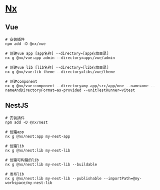 # [Nx](https://nx.dev/getting-started/intro)

## Vue

```shell
# 安装插件
npm add -D @nx/vue
```
```shell
# 创建vue app [app名称] --directory=[app存放目录]
nx g @nx/vue:app admin --directory=apps/vue/admin
```
```shell
# 创建vue lib [lib名称] --directory=[lib存放目录]
nx g @nx/vue:lib theme --directory=libs/vue/theme
```
```shell
# 创建component
nx g @nx/vue:component --directory=my-app/src/app/one --name=one --nameAndDirectoryFormat=as-provided --unitTestRunner=vitest
```

## NestJS

```shell
# 安装插件
npm add -D @nx/nest
```
```shell
# 创建app
nx g @nx/nest:app my-nest-app
```
```shell
# 创建lib
nx g @nx/nest:lib my-nest-lib
```
```shell
# 创建可构建的lib
nx g @nx/nest:lib my-nest-lib --buildable
```
```shell
# 发布lib
nx g @nx/nest:lib my-nest-lib --publishable --importPath=@my-workspace/my-nest-lib
```